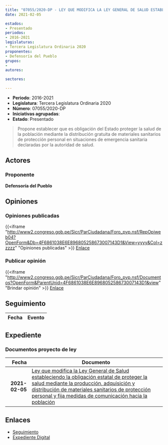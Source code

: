 ```yaml
---
title: "07055/2020-DP - LEY QUE MODIFICA LA LEY GENERAL DE SALUD ESTABLECIENDO LA OBLIGACIÓN ESTATAL DE PROTEGER LA SALUD MEDIANTE LA PRODUCCIÓN, ADQUISICIÓN Y DISTRIBUCIÓN DE MATERIALES SANITARIOS DE PROTECCIÓN PERSONAL Y FIJA MEDIDAS DE COMUNICACIÓN HACIA LA POBLACIÓN"
date: 2021-02-05

estados:
- Presentado
periodos:
- 2016-2021
legislaturas:
- Tercera Legislatura Ordinaria 2020
proponentes:
- Defensoría del Pueblo
grupos:
- 
autores:

sectores:

---
```

- **Periodo**: 2016-2021
- **Legislatura**: Tercera Legislatura Ordinaria 2020
- **Número**: 07055/2020-DP
- **Iniciativas agrupadas**: 
- **Estado**: Presentado

> Propone establecer que es obligación del Estado proteger la salud de la población mediante la distribución gratuita de materiales sanitarios de protección personal en situaciones de emergencia sanitaria declaradas por la autoridad de salud.


## Actores

### Proponente

**Defensoría del Pueblo**

## Opiniones

### Opiniones publicadas

{{<iframe "http://www2.congreso.gob.pe/Sicr/ParCiudadana/Foro_pvp.nsf/RepOpiweb04?OpenForm&Db=4F6861038E6E896805258673007143D1&View=yyyy&Col=zzzzz" "Opiniones publicadas" >}}
[Enlace](http://www2.congreso.gob.pe/Sicr/ParCiudadana/Foro_pvp.nsf/RepOpiweb04?OpenForm&Db=4F6861038E6E896805258673007143D1&View=yyyy&Col=zzzzz)

### Publicar opinión

{{<iframe "http://www2.congreso.gob.pe/Sicr/ParCiudadana/Foro_pvp.nsf/Documentos?OpenForm&ParentUnid=4F6861038E6E896805258673007143D1&view" "Brindar opinión" >}}
[Enlace](http://www2.congreso.gob.pe/Sicr/ParCiudadana/Foro_pvp.nsf/Documentos?OpenForm&ParentUnid=4F6861038E6E896805258673007143D1&view)


## Seguimiento

| Fecha | Evento |
|------:|--------|


## Expediente

### Documentos proyecto de ley

| Fecha | Documento |
|------:|-----------|
| **2021-02-05** | [Ley que modifica la Ley General de Salud estableciendo la obligación estatal de proteger la salud mediante la producción, adquisición y distribución de materiales sanitarios de protección personal y fija medidas de comunicación hacia la población](http://www.leyes.congreso.gob.pe/Documentos/2016_2021/Proyectos_de_Ley_y_de_Resoluciones_Legislativas/PL07055-02210205.pdf) |

## Enlaces

- [Seguimiento](http://www2.congreso.gob.pe/Sicr/TraDocEstProc/CLProLey2016.nsf/f7fff46988ca05b1052578e100829cc7/29fd30479d5e0d9205258674000fd5c3?OpenDocument)
- [Expediente Digital](http://www2.congreso.gob.pe/Sicr/TraDocEstProc/Expvirt_2011.nsf/visbusqptramdoc1621/07055?opendocument)

